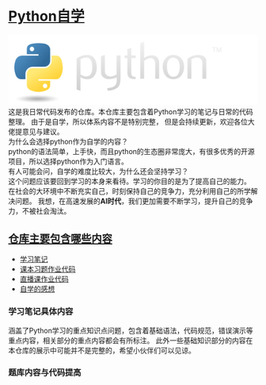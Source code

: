 # [Python自学](https://github.com/Chaniug/Python_Learn)
![PYthonlogo](image/python-logo@2x.png)
<br/>
这是我日常代码发布的仓库。本仓库主要包含着Python学习的笔记与日常的代码整理。
由于是自学，所以体系内容不是特别完整， 但是会持续更新，欢迎各位大佬提意见与建议。
</br>为什么会选择python作为自学的内容？
</br>python的语法简单，上手快，而且python的生态圈非常庞大，有很多优秀的开源项目，所以选择python作为入门语言。
</br>有人可能会问，自学的难度比较大，为什么还会坚持学习？
</br>这个问题应该要回到学习的本身来看待。学习的你目的是为了提高自己的能力。
在社会的大环境中不断充实自己，时刻保持自己的竞争力，充分利用自己的所学解决问题。
我想，在高速发展的**AI时代**，我们更加需要不断学习，提升自己的竞争力，不被社会淘汰。
##  [仓库主要包含哪些内容](https://github.com/Chaniug/Python_Learn/tree/master/Code)
* [学习笔记](https://github.com/Chaniug/Python_Learn/tree/master/Note/write_note)
* [课本习题作业代码](https://github.com/Chaniug/Python_Learn/tree/master/Code/TaskFile)
* [直播课作业代码](https://github.com/Chaniug/Python_Learn/tree/master/Code/OnlieTask)
* [自学的感想](https://github.com/Chaniug/Python_Learn/tree/master/Code/TestFile)

### 学习笔记具体内容
涵盖了Python学习的重点知识点问题，包含着基础语法，代码规范，错误演示等重点内容，相关部分的重点内容都会有所标注。
此外一些基础知识部分的内容在本仓库的展示中可能并不是完整的，希望小伙伴们可以见谅。
### 题库内容与代码提高


